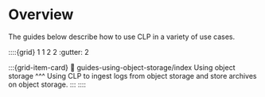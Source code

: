 # Overview

The guides below describe how to use CLP in a variety of use cases.

::::{grid} 1 1 2 2
:gutter: 2

:::{grid-item-card}
:link: guides-using-object-storage/index
Using object storage
^^^
Using CLP to ingest logs from object storage and store archives on object storage.
:::
::::
